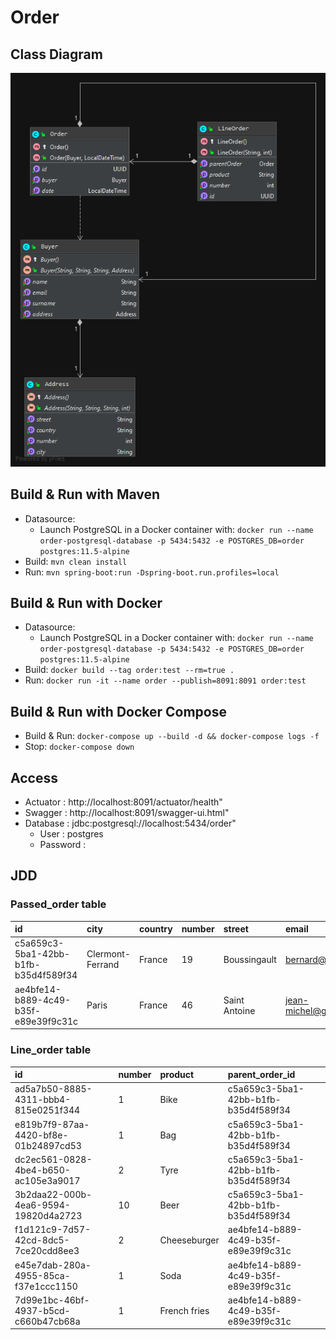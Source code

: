 # Order

## Class Diagram
![](./img/class-diagram.png)

## Build & Run with Maven
- Datasource:
    - Launch PostgreSQL in a Docker container with: `docker run --name order-postgresql-database -p 5434:5432 -e POSTGRES_DB=order postgres:11.5-alpine`
- Build: `mvn clean install`
- Run: `mvn spring-boot:run -Dspring-boot.run.profiles=local`

## Build & Run with Docker
- Datasource:
    - Launch PostgreSQL in a Docker container with: `docker run --name order-postgresql-database -p 5434:5432 -e POSTGRES_DB=order postgres:11.5-alpine`
- Build: `docker build --tag order:test --rm=true .`
- Run: `docker run -it --name order --publish=8091:8091 order:test`

## Build & Run with Docker Compose
- Build & Run: `docker-compose up --build -d && docker-compose logs -f`
- Stop: `docker-compose down`

## Access
- Actuator : http://localhost:8091/actuator/health"
- Swagger : http://localhost:8091/swagger-ui.html"
- Database : jdbc:postgresql://localhost:5434/order"
    - User : postgres
    - Password :
    
## JDD
### Passed_order table
| id | city | country | number | street | email | name | surname | date |
| :--- | :--- | :--- | :--- | :--- | :--- | :--- | :--- | :--- |
| c5a659c3-5ba1-42bb-b1fb-b35d4f589f34 | Clermont-Ferrand | France | 19 | Boussingault | bernard@gmail.com | Vaillant | Bernard | 2017-03-12 14:18:58.000000 |
| ae4bfe14-b889-4c49-b35f-e89e39f9c31c | Paris | France | 46 | Saint Antoine | jean-michel@gmail.com | Dupont | Jean-Michel | 2019-10-20 14:18:58.000000 |

### Line_order table
| id | number | product | parent\_order\_id |
| :--- | :--- | :--- | :--- |
| ad5a7b50-8885-4311-bbb4-815e0251f344 | 1 | Bike | c5a659c3-5ba1-42bb-b1fb-b35d4f589f34 |
| e819b7f9-87aa-4420-bf8e-01b24897cd53 | 1 | Bag | c5a659c3-5ba1-42bb-b1fb-b35d4f589f34 |
| dc2ec561-0828-4be4-b650-ac105e3a9017 | 2 | Tyre | c5a659c3-5ba1-42bb-b1fb-b35d4f589f34 |
| 3b2daa22-000b-4ea6-9594-19820d4a2723 | 10 | Beer | c5a659c3-5ba1-42bb-b1fb-b35d4f589f34 |
| f1d121c9-7d57-42cd-8dc5-7ce20cdd8ee3 | 2 | Cheeseburger | ae4bfe14-b889-4c49-b35f-e89e39f9c31c |
| e45e7dab-280a-4955-85ca-f37e1ccc1150 | 1 | Soda | ae4bfe14-b889-4c49-b35f-e89e39f9c31c |
| 7d99e1bc-46bf-4937-b5cd-c660b47cb68a | 1 | French fries | ae4bfe14-b889-4c49-b35f-e89e39f9c31c |
